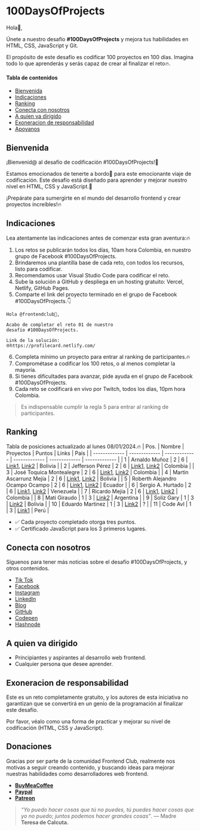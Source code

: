 # 100DaysOfProjects

Hola👋,

Únete a nuestro desafío **#100DaysOfProjects** y mejora tus habilidades en HTML, CSS, JavaScript y Git.

El propósito de este desafío es codificar 100 proyectos en 100 días. Imagina todo lo que aprenderás y serás capaz de crear al finalizar el reto🔥.

#### Tabla de contenidos

- [Bienvenida](#bienvenida)
- [Indicaciones](#indicaciones)
- [Ranking](#ranking)
- [Conecta con nosotros](#conecta-con-nosotros)
- [A quien va dirigido](a-quien-va-dirigido)
- [Exoneracion de responsabilidad](#exoneracion-de-responsabilidad)
- [Apoyanos](#apoyanos)

## Bienvenida

¡Bienvenid@ al desafío de codificación #100DaysOfProjects!🫡

Estamos emocionados de tenerte a bordo🚀 para este emocionante viaje de codificación. Este desafío está diseñado para aprender y mejorar nuestro nivel en HTML, CSS y JavaScript.🚀

¡Prepárate para sumergirte en el mundo del desarrollo frontend y crear proyectos increíbles!🔥

## Indicaciones

Lea atentamente las indicaciones antes de comenzar esta gran aventura:🔥

1. Los retos se publicarán todos los días, 10am hora Colombia, en nuestro grupo de Facebook #100DaysOfProjects.
2. Brindaremos una plantilla base de cada reto, con todos los recursos, listo para codificar.
3. Recomendamos usar Visual Studio Code para codificar el reto.
4. Sube la solución a GitHub y despliega en un hosting gratuito: Vercel, Netlify, GitHub Pages.
5. Comparte el link del proyecto terminado en el grupo de Facebook #100DaysOfProjects.👇

```text
Hola @frontendclub👋,

Acabo de completar el reto 01 de nuestro
desafío #100DaysOfProjects.

Link de la solución:
🌐https://profilecard.netlify.com/
```

6. Completa mínimo un proyecto para entrar al ranking de participantes.🔥
7. Comprométase a codificar los 100 retos, o al menos completar la mayoría.
8. Si tienes dificultades para avanzar, pide ayuda en el grupo de Facebook #100DaysOfProjects.
9. Cada reto se codificará en vivo por Twitch, todos los días, 10pm hora Colombia.

> Es indispensable cumplir la regla 5 para entrar al ranking de participantes.

## Ranking

Tabla de posiciones actualizado al lunes 08/01/2024.🔥
| Pos. | Nombre | Proyectos | Puntos | Links | País |
| ------------- | ------------- | ------------- | ------------- | ------------- | ------------- |
| 1 | Arnaldo Muñoz | 2 | 6 | [Link1](https://profile-card-arni.netlify.app/), [Link2](https://blog-card-arni.netlify.app/) | Bolivia |
| 2 | Jefferson Pérez | 2 | 6 | [Link1](https://github.com/SevenStark/100proyectos_100dias), [Link2](https://github.com/SevenStark/100proyectos_100dias/tree/master/Day%202) | Colombia |
| 3 | José Toquica Montealegre | 2 | 6 | [Link1](https://profile-card-jt.netlify.app/), [Link2](https://blog-card-jt.netlify.app/) | Colombia |
| 4 | Martin Ascarrunz Mejía | 2 | 6 | [Link1](https://profile-card-martin.netlify.app/), [Link2](https://blog-preview-card-martin.netlify.app/) | Bolivia |
| 5 | Roberth Alejandro Ocampo Ocampo | 2 | 6 | [Link1](https://github.com/raocampo/100DaysProject), [Link2](https://profilecardraoday2.netlify.app/) | Ecuador |
| 6 | Sergio A. Hurtado | 2 | 6 | [Link1](https://profilecard-100days-sergioh.netlify.app/), [Link2](https://blogcard-sergio.netlify.app/) | Venezuela |
| 7 | Ricardo Mejía | 2 | 6 | [Link1](https://ramtako8922.github.io/profile-card/), [Link2](https://ramtako8922.github.io/blog-preview/) | Colombia |
| 8 | Mati Giraudo | 1 | 3 | [Link2](https://matias-giraudo-day2.netlify.app/) | Argentina |
| 9 | Soliz Gary | 1 | 3 | [Link2](https://blogpreviewcardgs.netlify.app/) | Bolivia |
| 10 | Eduardo Martinez | 1 | 3 | [Link2](https://chimerical-cocada-086c58.netlify.app/) | ? |
| 11 | Code Avl | 1 | 3 | [Link1](https://avl-vins.github.io/01-Day-Profile-Card/) | Perú |

- ✅ Cada proyecto completado otorga tres puntos.
- ✅ Certificado JavaScript para los 3 primeros lugares.

## Conecta con nosotros

Síguenos para tener más noticias sobre el desafío #100DaysOfProjects, y otros contenidos.

- [Tik Tok](https://www.tiktok.com/@frontendclub)
- [Facebook](https://www.facebook.com/frontendclubfb)
- [Instagram](https://www.instagram.com/frontendclubig/)
- [LinkedIn](https://www.linkedin.com/in/frontendclub/)
- [Blog](https://frontend-club.bullet.site/)
- [GitHub](https://github.com/frontend-club)
- [Codepen](https://codepen.io/frontend-club)
- [Hashnode](https://hashnode.com/@frontendclub)

## A quien va dirigido

- Principiantes y aspirantes al desarrollo web frontend.
- Cualquier persona que desee aprender.

## Exoneracion de responsabilidad

Este es un reto completamente gratuito, y los autores de esta iniciativa no garantizan que se convertirá en un genio de la programación al finalizar este desafío.

Por favor, véalo como una forma de practicar y mejorar su nivel de codificación (HTML, CSS y JavaScript).

## Donaciones

Gracias por ser parte de la comunidad Frontend Club, realmente nos motivas a seguir creando contenido, y buscando ideas para mejorar nuestras habilidades como desarrolladores web frontend.

- [**BuyMeaCoffee**](https://www.buymeacoffee.com/frontendclub)
- [**Paypal**](https://paypal.me/xantosromero?country.x=PE&locale.x=es_XC)
- [**Patreon**](patreon.com/frontendclubpatreon)

> _“Yo puedo hacer cosas que tú no puedes, tú puedes hacer cosas que yo no puedo; juntos podemos hacer grandes cosas”_. — Madre **Teresa de Calcuta.**
